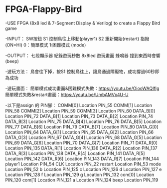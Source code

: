 # FPGA-Flappy-Bird

-USE  FPGA (8x8 led & 7-Segment Display & Verilog) to create a Flappy Bird game

-INPUT：
SW按鈕 S1 控制鳥往上移動(player1) S2 重新開始(restart) 
指撥 (ON=HI) 0：簡單模式 1:困難模式 (mode)

-OUTPUT：
七段顯示器 紀錄遊玩秒數
8x8led 遊玩畫面
蜂鳴器  撞到東西時會響 (beep)

-遊玩方法：
鳥會往下掉，按S1 控制鳥往上，讓鳥通過障礙物，成功撐過60秒即為成功

-遊玩畫面：
簡單模式成功畫面&困難模式失敗：https://youtu.be/OiooWAQIfIg
簡單模式失敗&restart畫面：https://youtu.be/UmbAMVx4U-U


-以下是assign 的 PIN腳：
COMM[0]	Location	PIN_55
COMM[1]	Location	PIN_58
COMM[2]	Location	PIN_59
COMM[3]	Location	PIN_60
DATA_B[0]	Location	PIN_72
DATA_B[1]	Location	PIN_73
DATA_B[2]	Location	PIN_74
DATA_B[3]	Location	PIN_75
DATA_B[4]	Location	PIN_76
DATA_B[5]	Location	PIN_77
DATA_B[6]	Location	PIN_79
DATA_B[7]	Location	PIN_80
DATA_G[0]	Location	PIN_64
DATA_G[1]	Location	PIN_65
DATA_G[2]	Location	PIN_66
DATA_G[3]	Location	PIN_67
DATA_G[4]	Location	PIN_68
DATA_G[5]	Location	PIN_69
DATA_G[6]	Location	PIN_70
DATA_G[7]	Location	PIN_71
DATA_R[0]	Location	PIN_135
DATA_R[1]	Location	PIN_136
DATA_R[2]	Location	PIN_137
DATA_R[3]	Location	PIN_138
DATA_R[4]	Location	PIN_141
DATA_R[5]	Location	PIN_142
DATA_R[6]	Location	PIN_143
DATA_R[7]	Location	PIN_144
player1	Location	PIN_54
CLK	Location	PIN_22
restart	Location	PIN_53
mode	Location	PIN_52
b	Location	PIN_125
c	Location	PIN_126
d	Location	PIN_127
e	Location	PIN_128
f	Location	PIN_129
g	Location	PIN_132
com[0]	Location	PIN_120
com[1]	Location	PIN_121
a	Location	PIN_124
beep	Location	PIN_119

